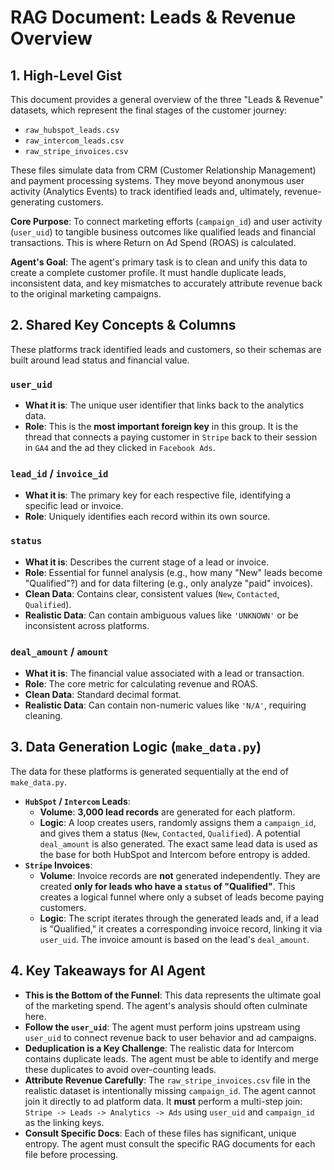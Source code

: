 # RAG Document: Leads & Revenue Overview

## 1. High-Level Gist

This document provides a general overview of the three "Leads & Revenue" datasets, which represent the final stages of the customer journey:
- `raw_hubspot_leads.csv`
- `raw_intercom_leads.csv`
- `raw_stripe_invoices.csv`

These files simulate data from CRM (Customer Relationship Management) and payment processing systems. They move beyond anonymous user activity (Analytics Events) to track identified leads and, ultimately, revenue-generating customers.

**Core Purpose**: To connect marketing efforts (`campaign_id`) and user activity (`user_uid`) to tangible business outcomes like qualified leads and financial transactions. This is where Return on Ad Spend (ROAS) is calculated.

**Agent's Goal**: The agent's primary task is to clean and unify this data to create a complete customer profile. It must handle duplicate leads, inconsistent data, and key mismatches to accurately attribute revenue back to the original marketing campaigns.

## 2. Shared Key Concepts & Columns

These platforms track identified leads and customers, so their schemas are built around lead status and financial value.

### `user_uid`
- **What it is**: The unique user identifier that links back to the analytics data.
- **Role**: This is the **most important foreign key** in this group. It is the thread that connects a paying customer in `Stripe` back to their session in `GA4` and the ad they clicked in `Facebook Ads`.

### `lead_id` / `invoice_id`
- **What it is**: The primary key for each respective file, identifying a specific lead or invoice.
- **Role**: Uniquely identifies each record within its own source.

### `status`
- **What it is**: Describes the current stage of a lead or invoice.
- **Role**: Essential for funnel analysis (e.g., how many "New" leads become "Qualified"?) and for data filtering (e.g., only analyze "paid" invoices).
- **Clean Data**: Contains clear, consistent values (`New`, `Contacted`, `Qualified`).
- **Realistic Data**: Can contain ambiguous values like `'UNKNOWN'` or be inconsistent across platforms.

### `deal_amount` / `amount`
- **What it is**: The financial value associated with a lead or transaction.
- **Role**: The core metric for calculating revenue and ROAS.
- **Clean Data**: Standard decimal format.
- **Realistic Data**: Can contain non-numeric values like `'N/A'`, requiring cleaning.

## 3. Data Generation Logic (`make_data.py`)

The data for these platforms is generated sequentially at the end of `make_data.py`.

- **`HubSpot` / `Intercom` Leads**:
    - **Volume**: **3,000 lead records** are generated for each platform.
    - **Logic**: A loop creates users, randomly assigns them a `campaign_id`, and gives them a status (`New`, `Contacted`, `Qualified`). A potential `deal_amount` is also generated. The exact same lead data is used as the base for both HubSpot and Intercom before entropy is added.
- **`Stripe` Invoices**:
    - **Volume**: Invoice records are **not** generated independently. They are created **only for leads who have a `status` of "Qualified"**. This creates a logical funnel where only a subset of leads become paying customers.
    - **Logic**: The script iterates through the generated leads and, if a lead is "Qualified," it creates a corresponding invoice record, linking it via `user_uid`. The invoice amount is based on the lead's `deal_amount`.

## 4. Key Takeaways for AI Agent

- **This is the Bottom of the Funnel**: This data represents the ultimate goal of the marketing spend. The agent's analysis should often culminate here.
- **Follow the `user_uid`**: The agent must perform joins upstream using `user_uid` to connect revenue back to user behavior and ad campaigns.
- **Deduplication is a Key Challenge**: The realistic data for Intercom contains duplicate leads. The agent must be able to identify and merge these duplicates to avoid over-counting leads.
- **Attribute Revenue Carefully**: The `raw_stripe_invoices.csv` file in the realistic dataset is intentionally missing `campaign_id`. The agent cannot join it directly to ad platform data. It **must** perform a multi-step join: `Stripe -> Leads -> Analytics -> Ads` using `user_uid` and `campaign_id` as the linking keys.
- **Consult Specific Docs**: Each of these files has significant, unique entropy. The agent must consult the specific RAG documents for each file before processing. 